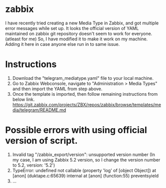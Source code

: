 # zabbix

I have recently tried creating a new Media Type in Zabbix, and got multiple error messages while set up.
It looks the official version of YAML maintained on zabbix git repository doesn't seem to work for everyone. (atleast for me)
So, I have modified it to make it work on my machine. Adding it here in case anyone else run in to same issue.


# Instructions

1. Download the "telegram_mediatype.yaml" file to your local machine.
2. Go to Zabbix Webconsole, navigate to "Administration > Media Types" and then import the YAML from step above.
3. Once the template is imported, then follow remaining instructions from below link.
   https://git.zabbix.com/projects/ZBX/repos/zabbix/browse/templates/media/telegram/README.md
   
   
# Possible errors with using official version of script.
1. Invalid tag "/zabbix_export/version": unsupported version number (In my case, I am using Zabbix 5.2 version, so I change the version number to 5.2, version: '5.2')
2. TypeError: undefined not callable (property 'log' of [object Object]) at [anon] (duktape.c:65639) internal at [anon] (function:55) preventsyield
3. ...
